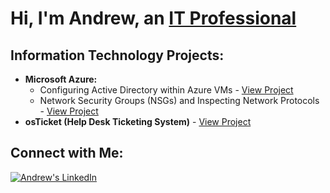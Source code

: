 # Hi, I'm Andrew, an [IT Professional](https://www.linkedin.com/in/andrew-carl-thomas/)

## Information Technology Projects:
- **Microsoft Azure:**
  - Configuring Active Directory within Azure VMs - [View Project](https://github.com/AndrewThomas63/Configuring-Active-Directory-in-Azure)
  - Network Security Groups (NSGs) and Inspecting Network Protocols - [View Project](https://github.com/AndrewThomas63/Performing-Activities-on-the-Network/)
- **osTicket (Help Desk Ticketing System)** - [View Project](https://github.com/AndrewThomas63/OsTicket-PreReq/)

## Connect with Me:

[![Andrew's LinkedIn](https://github.com/user-attachments/assets/311080bf-743a-4a18-8884-c0982731916d)](https://www.linkedin.com/in/andrew-carl-thomas/)
